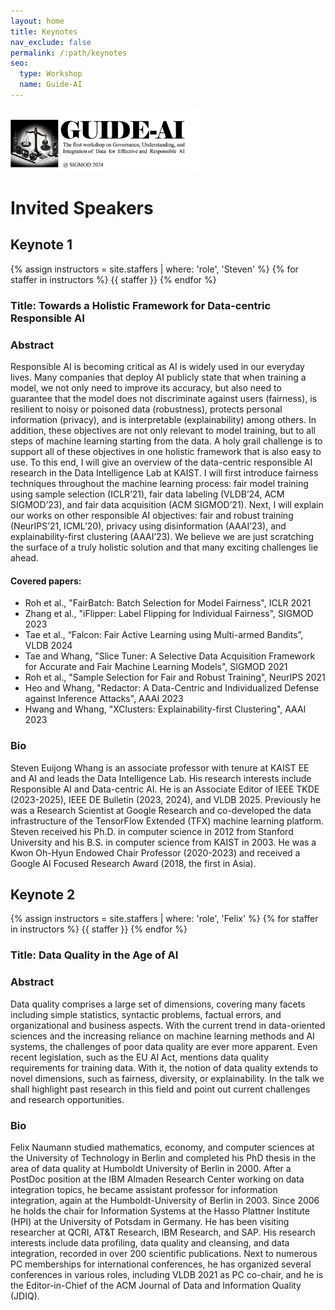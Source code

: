 ```yaml
---
layout: home
title: Keynotes
nav_exclude: false
permalink: /:path/keynotes
seo:
  type: Workshop
  name: Guide-AI
---
```


<img src="/assets/images/workshop_logo.png" height="100">

# Invited Speakers

## Keynote 1

{% assign instructors = site.staffers | where: 'role', 'Steven' %}
{% for staffer in instructors %}
{{ staffer }}
{% endfor %}

### Title: Towards a Holistic Framework for Data-centric Responsible AI

### Abstract 

Responsible AI is becoming critical as AI is widely used in our everyday lives. Many companies that deploy AI publicly state that when training a model, we not only need to improve its accuracy, but also need to guarantee that the model does not discriminate against users (fairness), is resilient to noisy or poisoned data (robustness), protects personal information (privacy), and is interpretable (explainability) among others. In addition, these objectives are not only relevant to model training, but to all steps of machine learning starting from the data. A holy grail challenge is to support all of these objectives in one holistic framework that is also easy to use. To this end, I will give an overview of the data-centric responsible AI research in the Data Intelligence Lab at KAIST. I will first introduce fairness techniques throughout the machine learning process: fair model training using sample selection (ICLR’21), fair data labeling (VLDB’24, ACM SIGMOD’23), and fair data acquisition (ACM SIGMOD’21). Next, I will explain our works on other responsible AI objectives: fair and robust training (NeurIPS’21, ICML’20), privacy using disinformation (AAAI’23), and explainability-first clustering (AAAI’23). We believe we are just scratching the surface of a truly holistic solution and that many exciting challenges lie ahead.

#### Covered papers:

- Roh et al., "FairBatch: Batch Selection for Model Fairness", ICLR 2021
- Zhang et al., "iFlipper: Label Flipping for Individual Fairness", SIGMOD 2023
- Tae et al., “Falcon: Fair Active Learning using Multi-armed Bandits”, VLDB 2024
- Tae and Whang, "Slice Tuner: A Selective Data Acquisition Framework for Accurate and Fair Machine Learning Models", SIGMOD 2021
- Roh et al., "Sample Selection for Fair and Robust Training", NeurIPS 2021
- Heo and Whang, "Redactor: A Data-Centric and Individualized Defense against Inference Attacks", AAAI 2023
- Hwang and Whang, "XClusters: Explainability-first Clustering", AAAI 2023

### Bio

Steven Euijong Whang is an associate professor with tenure at KAIST EE and AI and leads the Data Intelligence Lab. His research interests include Responsible AI and Data-centric AI. He is an Associate Editor of IEEE TKDE (2023-2025), IEEE DE Bulletin (2023, 2024), and VLDB 2025. Previously he was a Research Scientist at Google Research and co-developed the data infrastructure of the TensorFlow Extended (TFX) machine learning platform. Steven received his Ph.D. in computer science in 2012 from Stanford University and his B.S. in computer science from KAIST in 2003. He was a Kwon Oh-Hyun Endowed Chair Professor (2020-2023) and received a Google AI Focused Research Award (2018, the first in Asia).


## Keynote 2

{% assign instructors = site.staffers | where: 'role', 'Felix' %}
{% for staffer in instructors %}
{{ staffer }}
{% endfor %}

### Title: Data Quality in the Age of AI

### Abstract 

Data quality comprises a large set of dimensions, covering many facets including simple statistics, syntactic problems, factual errors, and organizational and business aspects. With the current trend in data-oriented sciences and the increasing reliance on machine learning methods and AI systems, the challenges of poor data quality are ever more apparent. Even recent legislation, such as the EU AI Act, mentions data quality requirements for training data. With it, the notion of data quality extends to novel dimensions, such as fairness, diversity, or explainability. In the talk we shall highlight past research in this field and point out current challenges and research opportunities.



### Bio

Felix Naumann studied mathematics, economy, and computer sciences at the University of Technology in Berlin and completed his PhD thesis in the area of data quality at Humboldt University of Berlin in 2000. After a PostDoc position at the IBM Almaden Research Center working on data integration topics, he became assistant professor for information integration, again at the Humboldt-University of Berlin in 2003. Since 2006 he holds the chair for Information Systems at the Hasso Plattner Institute (HPI) at the University of Potsdam in Germany. He has been visiting researcher at QCRI, AT&T Research, IBM Research, and SAP. His research interests include data profiling, data quality and cleansing, and data integration, recorded in over 200 scientific publications. Next to numerous PC memberships for international conferences, he has organized several conferences in various roles, including VLDB 2021 as PC co-chair, and he is the Editor-in-Chief of the ACM Journal of Data and Information Quality (JDIQ).
